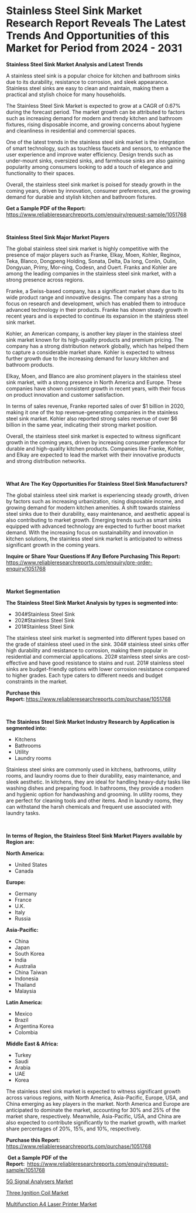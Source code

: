 <p><h1>Stainless Steel Sink Market Research Report Reveals The Latest Trends And Opportunities of this Market for Period from 2024 - 2031</h1></p><p><strong>Stainless Steel Sink Market Analysis and Latest Trends</strong></p>
<p><p>A stainless steel sink is a popular choice for kitchen and bathroom sinks due to its durability, resistance to corrosion, and sleek appearance. Stainless steel sinks are easy to clean and maintain, making them a practical and stylish choice for many households.</p><p>The Stainless Steel Sink Market is expected to grow at a CAGR of 0.67% during the forecast period. The market growth can be attributed to factors such as increasing demand for modern and trendy kitchen and bathroom fixtures, rising disposable income, and growing concerns about hygiene and cleanliness in residential and commercial spaces.</p><p>One of the latest trends in the stainless steel sink market is the integration of smart technology, such as touchless faucets and sensors, to enhance the user experience and improve water efficiency. Design trends such as under-mount sinks, oversized sinks, and farmhouse sinks are also gaining popularity among consumers looking to add a touch of elegance and functionality to their spaces.</p><p>Overall, the stainless steel sink market is poised for steady growth in the coming years, driven by innovation, consumer preferences, and the growing demand for durable and stylish kitchen and bathroom fixtures.</p></p>
<p><strong>Get a Sample PDF of the Report:&nbsp;</strong> <a href="https://www.reliableresearchreports.com/enquiry/request-sample/1051768">https://www.reliableresearchreports.com/enquiry/request-sample/1051768</a></p>
<p>&nbsp;</p>
<p><strong>Stainless Steel Sink Major Market Players</strong></p>
<p><p>The global stainless steel sink market is highly competitive with the presence of major players such as Franke, Elkay, Moen, Kohler, Reginox, Teka, Blanco, Dongpeng Holding, Sonata, Delta, Da long, Conlin, Oulin, Dongyuan, Primy, Mor-ning, Codesn, and Ouert. Franks and Kohler are among the leading companies in the stainless steel sink market, with a strong presence across regions.</p><p>Franke, a Swiss-based company, has a significant market share due to its wide product range and innovative designs. The company has a strong focus on research and development, which has enabled them to introduce advanced technology in their products. Franke has shown steady growth in recent years and is expected to continue its expansion in the stainless steel sink market.</p><p>Kohler, an American company, is another key player in the stainless steel sink market known for its high-quality products and premium pricing. The company has a strong distribution network globally, which has helped them to capture a considerable market share. Kohler is expected to witness further growth due to the increasing demand for luxury kitchen and bathroom products.</p><p>Elkay, Moen, and Blanco are also prominent players in the stainless steel sink market, with a strong presence in North America and Europe. These companies have shown consistent growth in recent years, with their focus on product innovation and customer satisfaction.</p><p>In terms of sales revenue, Franke reported sales of over $1 billion in 2020, making it one of the top revenue-generating companies in the stainless steel sink market. Kohler also reported strong sales revenue of over $6 billion in the same year, indicating their strong market position.</p><p>Overall, the stainless steel sink market is expected to witness significant growth in the coming years, driven by increasing consumer preference for durable and high-quality kitchen products. Companies like Franke, Kohler, and Elkay are expected to lead the market with their innovative products and strong distribution networks.</p></p>
<p>&nbsp;</p>
<p><strong>What Are The Key Opportunities For Stainless Steel Sink Manufacturers?</strong></p>
<p><p>The global stainless steel sink market is experiencing steady growth, driven by factors such as increasing urbanization, rising disposable income, and growing demand for modern kitchen amenities. A shift towards stainless steel sinks due to their durability, easy maintenance, and aesthetic appeal is also contributing to market growth. Emerging trends such as smart sinks equipped with advanced technology are expected to further boost market demand. With the increasing focus on sustainability and innovation in kitchen solutions, the stainless steel sink market is anticipated to witness significant growth in the coming years.</p></p>
<p><strong>Inquire or Share Your Questions If Any Before Purchasing This Report:</strong> <a href="https://www.reliableresearchreports.com/enquiry/pre-order-enquiry/1051768">https://www.reliableresearchreports.com/enquiry/pre-order-enquiry/1051768</a></p>
<p>&nbsp;</p>
<p><strong>Market Segmentation</strong></p>
<p><strong>The Stainless Steel Sink Market Analysis by types is segmented into:</strong></p>
<p><ul><li>304#Stainless Steel Sink</li><li>202#Stainless Steel Sink</li><li>201#Stainless Steel Sink</li></ul></p>
<p><p>The stainless steel sink market is segmented into different types based on the grade of stainless steel used in the sink. 304# stainless steel sinks offer high durability and resistance to corrosion, making them popular in residential and commercial applications. 202# stainless steel sinks are cost-effective and have good resistance to stains and rust. 201# stainless steel sinks are budget-friendly options with lower corrosion resistance compared to higher grades. Each type caters to different needs and budget constraints in the market.</p></p>
<p><strong>Purchase this Report:&nbsp;</strong><a href="https://www.reliableresearchreports.com/purchase/1051768">https://www.reliableresearchreports.com/purchase/1051768</a></p>
<p>&nbsp;</p>
<p><strong>The Stainless Steel Sink Market Industry Research by Application is segmented into:</strong></p>
<p><ul><li>Kitchens</li><li>Bathrooms</li><li>Utility</li><li>Laundry rooms</li></ul></p>
<p><p>Stainless steel sinks are commonly used in kitchens, bathrooms, utility rooms, and laundry rooms due to their durability, easy maintenance, and sleek aesthetic. In kitchens, they are ideal for handling heavy-duty tasks like washing dishes and preparing food. In bathrooms, they provide a modern and hygienic option for handwashing and grooming. In utility rooms, they are perfect for cleaning tools and other items. And in laundry rooms, they can withstand the harsh chemicals and frequent use associated with laundry tasks.</p></p>
<p>&nbsp;</p>
<p><strong>In terms of Region, the Stainless Steel Sink Market Players available by Region are:</strong></p>
<p>
    <p> <strong> North America: </strong>
        <ul>
            <li>United States</li>
            <li>Canada</li>
        </ul>
        </p> 
    <p> <strong> Europe: </strong>
        <ul>
            <li>Germany</li>
            <li>France</li>
            <li>U.K.</li>
            <li>Italy</li>
            <li>Russia</li>
        </ul>
        </p> 
    <p> <strong> Asia-Pacific: </strong>
        <ul>
            <li>China</li>
            <li>Japan</li>
            <li>South Korea</li>
            <li>India</li>
            <li>Australia</li>
            <li>China Taiwan</li>
            <li>Indonesia</li>
            <li>Thailand</li>
            <li>Malaysia</li>
        </ul>
        </p> 
    <p> <strong> Latin America: </strong>
        <ul>
            <li>Mexico</li>
            <li>Brazil</li>
            <li>Argentina Korea</li>
            <li>Colombia</li>
        </ul>
        </p> 
    <p> <strong> Middle East & Africa: </strong>
        <ul>
            <li>Turkey</li>
            <li>Saudi</li>
            <li>Arabia</li>
            <li>UAE</li>
            <li>Korea</li>
        </ul>
    </p>
    </p>
<p><p>The stainless steel sink market is expected to witness significant growth across various regions, with North America, Asia-Pacific, Europe, USA, and China emerging as key players in the market. North America and Europe are anticipated to dominate the market, accounting for 30% and 25% of the market share, respectively. Meanwhile, Asia-Pacific, USA, and China are also expected to contribute significantly to the market growth, with market share percentages of 20%, 15%, and 10%, respectively.</p></p>
<p><strong>Purchase this Report: </strong><a href="https://www.reliableresearchreports.com/purchase/1051768">https://www.reliableresearchreports.com/purchase/1051768</a></p>
<p>&nbsp;<strong>Get a Sample PDF of the Report:&nbsp;&nbsp;</strong><a href="https://www.reliableresearchreports.com/enquiry/request-sample/1051768">https://www.reliableresearchreports.com/enquiry/request-sample/1051768</a></p>
<p><strong></strong></p>
<p><p><a href="https://view.publitas.com/reportprime-1/5g-signal-analysers-market-research-report-reveals-the-latest-trends-and-opportunities-of-this-market-for-period-from-2023-2030/">5G Signal Analysers Market</a></p><p><a href="https://view.publitas.com/reportprime-1/three-ignition-coil-market-size-focuses-on-market-dynamics-in-depth-analysis-and-future-projections-of-its-market-forecasted-for-period-from-2023-to-2030/">Three Ignition Coil Market</a></p><p><a href="https://view.publitas.com/reportprime-1/decoding-the-multifunction-a4-laser-printer-market-a-deep-dive-into-the-latest-market-trends-market-segmentation-and-competitive-analysis/">Multifunction A4 Laser Printer Market</a></p></p>